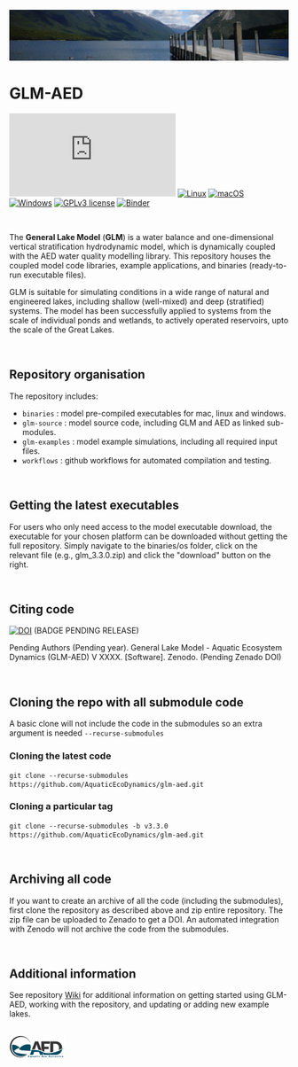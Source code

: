 ![image](glm-examples/example_lakes_files/figure-gfm/lakenz.png)

# GLM-AED
[![Latest release](https://badgen.net/github/release/Naereen/Strapdown.js)](https://github.com/AquaticEcoDynamics/glm-aed/releases)
[![Linux](https://svgshare.com/i/Zhy.svg)](https://svgshare.com/i/Zhy.svg)
[![macOS](https://svgshare.com/i/ZjP.svg)](https://svgshare.com/i/ZjP.svg)
[![Windows](https://svgshare.com/i/ZhY.svg)](https://svgshare.com/i/ZhY.svg)
[![GPLv3 license](https://img.shields.io/badge/License-GPLv3-blue.svg)](http://perso.crans.org/besson/LICENSE.html)
[![Binder](https://mybinder.org/badge_logo.svg)](https://mybinder.org/v2/gh/AquaticEcoDynamics/glm-aed/HEAD?urlpath=rstudio)

<br>

The **General Lake Model** (**GLM**) is a water balance and one-dimensional vertical stratification hydrodynamic model, which is dynamically coupled with the AED water quality modelling library. This repository houses the coupled model code libraries, example applications, and binaries (ready-to-run executable files). 

GLM is suitable for simulating conditions in a wide range of natural and engineered lakes, including shallow (well-mixed) and deep (stratified) systems. The model has been successfully applied to systems from the scale of individual ponds and wetlands, to actively operated reservoirs, upto the scale of the Great Lakes.

<br>

## Repository organisation

The repository includes:

- `binaries` : model pre-compiled executables for mac, linux and windows.
- `glm-source` : model source code, including GLM and AED as linked sub-modules.
- `glm-examples` : model example simulations, including all required input files.
- `workflows` : github workflows for automated compilation and testing.

<br>

## Getting the latest executables

For users who only need access to the model executable download, the executable for your chosen platform can be downloaded without getting the full repository. Simply navigate to the binaries/os folder, click on the relevant file (e.g., glm_3.3.0.zip) and click the "download" button on the right.

<br>

## Citing code

[![DOI](https://zenodo.org/badge/DOI/10.5281/zenodo.6363500.svg)](https://doi.org/10.5281/zenodo.6363500) (BADGE PENDING RELEASE)

Pending Authors (Pending year). General Lake Model - Aquatic Ecosystem Dynamics (GLM-AED) V XXXX. [Software]. Zenodo. (Pending Zenado DOI)

<br>

## Cloning the repo with all submodule code

A basic clone will not include the code in the submodules so an extra argument is needed `--recurse-submodules`

### Cloning the latest code
```
git clone --recurse-submodules https://github.com/AquaticEcoDynamics/glm-aed.git
```

### Cloning a particular tag
```
git clone --recurse-submodules -b v3.3.0 https://github.com/AquaticEcoDynamics/glm-aed.git
```

<br>

## Archiving all code

If you want to create an archive of all the code (including the submodules), first clone the repository as described above and zip entire repository.  The zip file can be uploaded to Zenado to get a DOI.  An automated integration with Zenodo will not archive the code from the submodules.

<br>

## Additional information

See repository [Wiki](https://github.com/AquaticEcoDynamics/glm-aed/wiki) for additional information on getting started using GLM-AED, working with the repository, and updating or adding new example lakes.

<br>

<img src="glm-source/admin/aed.png" alt="AED" width="100"/>


